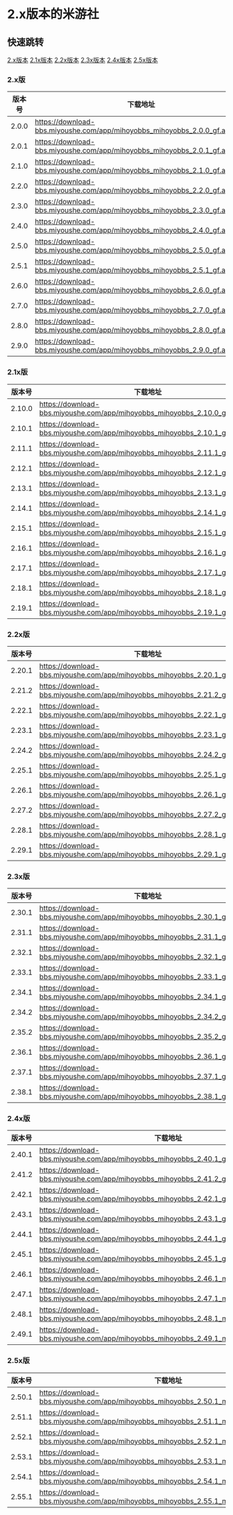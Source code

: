 # 2.x版本的米游社

## 快速跳转

[2.x版本](#2.x版)
[2.1x版本](#2.1x版)
[2.2x版本](#2.2x版)
[2.3x版本](#2.3x版)
[2.4x版本](#2.4x版)
[2.5x版本](#2.5x版)

### 2.x版

|版本号|下载地址|
| ---- | ---- |
|2.0.0|<https://download-bbs.miyoushe.com/app/mihoyobbs_mihoyobbs_2.0.0_gf.apk.apk>|
|2.0.1|<https://download-bbs.miyoushe.com/app/mihoyobbs_mihoyobbs_2.0.1_gf.apk.apk>|
|2.1.0|<https://download-bbs.miyoushe.com/app/mihoyobbs_mihoyobbs_2.1.0_gf.apk.apk>|
|2.2.0|<https://download-bbs.miyoushe.com/app/mihoyobbs_mihoyobbs_2.2.0_gf.apk.apk>|
|2.3.0|<https://download-bbs.miyoushe.com/app/mihoyobbs_mihoyobbs_2.3.0_gf.apk.apk>|
|2.4.0|<https://download-bbs.miyoushe.com/app/mihoyobbs_mihoyobbs_2.4.0_gf.apk.apk>|
|2.5.0|<https://download-bbs.miyoushe.com/app/mihoyobbs_mihoyobbs_2.5.0_gf.apk.apk>|
|2.5.1|<https://download-bbs.miyoushe.com/app/mihoyobbs_mihoyobbs_2.5.1_gf.apk.apk>|
|2.6.0|<https://download-bbs.miyoushe.com/app/mihoyobbs_mihoyobbs_2.6.0_gf.apk.apk>|
|2.7.0|<https://download-bbs.miyoushe.com/app/mihoyobbs_mihoyobbs_2.7.0_gf.apk.apk>|
|2.8.0|<https://download-bbs.miyoushe.com/app/mihoyobbs_mihoyobbs_2.8.0_gf.apk.apk>|
|2.9.0|<https://download-bbs.miyoushe.com/app/mihoyobbs_mihoyobbs_2.9.0_gf.apk.apk>|

### 2.1x版

|版本号|下载地址|
| ---- | ---- |
|2.10.0|<https://download-bbs.miyoushe.com/app/mihoyobbs_mihoyobbs_2.10.0_gf.apk.apk>|
|2.10.1|<https://download-bbs.miyoushe.com/app/mihoyobbs_mihoyobbs_2.10.1_gf.apk.apk>|
|2.11.1|<https://download-bbs.miyoushe.com/app/mihoyobbs_mihoyobbs_2.11.1_gf.apk.apk>|
|2.12.1|<https://download-bbs.miyoushe.com/app/mihoyobbs_mihoyobbs_2.12.1_gf.apk.apk>|
|2.13.1|<https://download-bbs.miyoushe.com/app/mihoyobbs_mihoyobbs_2.13.1_gf.apk.apk>|
|2.14.1|<https://download-bbs.miyoushe.com/app/mihoyobbs_mihoyobbs_2.14.1_gf.apk.apk>|
|2.15.1|<https://download-bbs.miyoushe.com/app/mihoyobbs_mihoyobbs_2.15.1_gf.apk.apk>|
|2.16.1|<https://download-bbs.miyoushe.com/app/mihoyobbs_mihoyobbs_2.16.1_gf.apk.apk>|
|2.17.1|<https://download-bbs.miyoushe.com/app/mihoyobbs_mihoyobbs_2.17.1_gf.apk.apk>|
|2.18.1|<https://download-bbs.miyoushe.com/app/mihoyobbs_mihoyobbs_2.18.1_gf.apk.apk>|
|2.19.1|<https://download-bbs.miyoushe.com/app/mihoyobbs_mihoyobbs_2.19.1_gf.apk.apk>|

### 2.2x版

|版本号|下载地址|
| ---- | ---- |
|2.20.1|<https://download-bbs.miyoushe.com/app/mihoyobbs_mihoyobbs_2.20.1_gf.apk.apk>|
|2.21.2|<https://download-bbs.miyoushe.com/app/mihoyobbs_mihoyobbs_2.21.2_gf.apk.apk>|
|2.22.1|<https://download-bbs.miyoushe.com/app/mihoyobbs_mihoyobbs_2.22.1_gf.apk.apk>|
|2.23.1|<https://download-bbs.miyoushe.com/app/mihoyobbs_mihoyobbs_2.23.1_gf.apk.apk>|
|2.24.2|<https://download-bbs.miyoushe.com/app/mihoyobbs_mihoyobbs_2.24.2_gf.apk.apk>|
|2.25.1|<https://download-bbs.miyoushe.com/app/mihoyobbs_mihoyobbs_2.25.1_gf.apk.apk>|
|2.26.1|<https://download-bbs.miyoushe.com/app/mihoyobbs_mihoyobbs_2.26.1_gf.apk.apk>|
|2.27.2|<https://download-bbs.miyoushe.com/app/mihoyobbs_mihoyobbs_2.27.2_gf.apk.apk>|
|2.28.1|<https://download-bbs.miyoushe.com/app/mihoyobbs_mihoyobbs_2.28.1_gf.apk.apk>|
|2.29.1|<https://download-bbs.miyoushe.com/app/mihoyobbs_mihoyobbs_2.29.1_gf.apk.apk>|

### 2.3x版

|版本号|下载地址|
| ---- | ---- |
|2.30.1|<https://download-bbs.miyoushe.com/app/mihoyobbs_mihoyobbs_2.30.1_gf.apk.apk>|
|2.31.1|<https://download-bbs.miyoushe.com/app/mihoyobbs_mihoyobbs_2.31.1_gf.apk.apk>|
|2.32.1|<https://download-bbs.miyoushe.com/app/mihoyobbs_mihoyobbs_2.32.1_gf.apk.apk>|
|2.33.1|<https://download-bbs.miyoushe.com/app/mihoyobbs_mihoyobbs_2.33.1_gf.apk.apk>|
|2.34.1|<https://download-bbs.miyoushe.com/app/mihoyobbs_mihoyobbs_2.34.1_gf.apk.apk>|
|2.34.2|<https://download-bbs.miyoushe.com/app/mihoyobbs_mihoyobbs_2.34.2_gf.apk.apk>|
|2.35.2|<https://download-bbs.miyoushe.com/app/mihoyobbs_mihoyobbs_2.35.2_gf.apk.apk>|
|2.36.1|<https://download-bbs.miyoushe.com/app/mihoyobbs_mihoyobbs_2.36.1_gf.apk.apk>|
|2.37.1|<https://download-bbs.miyoushe.com/app/mihoyobbs_mihoyobbs_2.37.1_gf.apk.apk>|
|2.38.1|<https://download-bbs.miyoushe.com/app/mihoyobbs_mihoyobbs_2.38.1_gf.apk.apk>|

### 2.4x版

|版本号|下载地址|
| ---- | ---- |
|2.40.1|<https://download-bbs.miyoushe.com/app/mihoyobbs_mihoyobbs_2.40.1_gf.apk.apk>|
|2.41.2|<https://download-bbs.miyoushe.com/app/mihoyobbs_mihoyobbs_2.41.2_gf.apk.apk>|
|2.42.1|<https://download-bbs.miyoushe.com/app/mihoyobbs_mihoyobbs_2.42.1_gf.apk.apk>|
|2.43.1|<https://download-bbs.miyoushe.com/app/mihoyobbs_mihoyobbs_2.43.1_gf.apk.apk>|
|2.44.1|<https://download-bbs.miyoushe.com/app/mihoyobbs_mihoyobbs_2.44.1_gf.apk.apk>|
|2.45.1|<https://download-bbs.miyoushe.com/app/mihoyobbs_mihoyobbs_2.45.1_gf.apk.apk>|
|2.46.1|<https://download-bbs.miyoushe.com/app/mihoyobbs_mihoyobbs_2.46.1_miyousheluodi.apk.apk>|
|2.47.1|<https://download-bbs.miyoushe.com/app/mihoyobbs_mihoyobbs_2.47.1_miyousheluodi.apk.apk>|
|2.48.1|<https://download-bbs.miyoushe.com/app/mihoyobbs_mihoyobbs_2.48.1_miyousheluodi.apk.apk>|
|2.49.1|<https://download-bbs.miyoushe.com/app/mihoyobbs_mihoyobbs_2.49.1_miyousheluodi.apk.apk>|

### 2.5x版

|版本号|下载地址|
| ---- | ---- |
|2.50.1|<https://download-bbs.miyoushe.com/app/mihoyobbs_mihoyobbs_2.50.1_miyousheluodi.apk.apk>|
|2.51.1|<https://download-bbs.miyoushe.com/app/mihoyobbs_mihoyobbs_2.51.1_miyousheluodi.apk.apk>|
|2.52.1|<https://download-bbs.miyoushe.com/app/mihoyobbs_mihoyobbs_2.52.1_miyousheluodi.apk.apk>|
|2.53.1|<https://download-bbs.miyoushe.com/app/mihoyobbs_mihoyobbs_2.53.1_miyousheluodi.apk.apk>|
|2.54.1|<https://download-bbs.miyoushe.com/app/mihoyobbs_mihoyobbs_2.54.1_miyousheluodi.apk.apk>|
|2.55.1|<https://download-bbs.miyoushe.com/app/mihoyobbs_mihoyobbs_2.55.1_miyousheluodi.apk.apk>|
